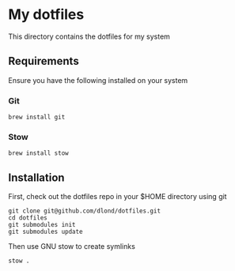 # My dotfiles

This directory contains the dotfiles for my system

## Requirements

Ensure you have the following installed on your system

### Git
```
brew install git
```

### Stow
```
brew install stow
```

## Installation

First, check out the dotfiles repo in your $HOME directory using git

```
git clone git@github.com/dlond/dotfiles.git
cd dotfiles
git submodules init
git submodules update
```

Then use GNU stow to create symlinks

```
stow .
```
